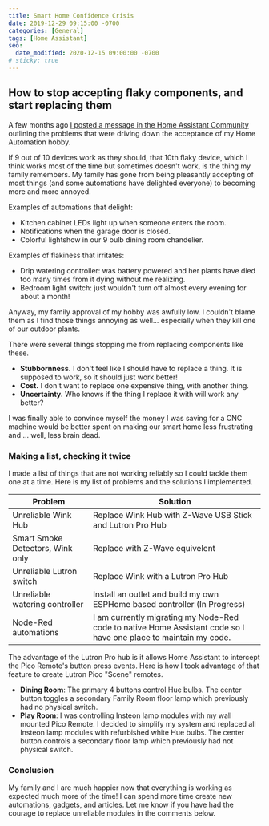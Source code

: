 ```yaml
---
title: Smart Home Confidence Crisis
date: 2019-12-29 09:15:00 -0700
categories: [General]
tags: [Home Assistant]
seo:
  date_modified: 2020-12-15 09:00:00 -0700
# sticky: true
---
```


## How to stop accepting flaky components, and start replacing them

A few months ago [I posted a message in the Home Assistant Community](https://community.home-assistant.io/t/138066)
outlining the problems that were driving down the acceptance of my Home Automation hobby.

If 9 out of 10 devices work as they should, that 10th flaky device, which I think works most of the time but
sometimes doesn't work, is the thing my family remembers. My family has gone from being pleasantly accepting 
of most things (and some automations have delighted everyone) to becoming more and more annoyed.

Examples of automations that delight:

* Kitchen cabinet LEDs light up when someone enters the room.
* Notifications when the garage door is closed.
* Colorful lightshow in our 9 bulb dining room chandelier.

Examples of flakiness that irritates:

* Drip watering controller: was battery powered and her plants have died too many times from it dying without
me realizing.
* Bedroom light switch: just wouldn't turn off almost every evening for about a month!

Anyway, my family approval of my hobby was awfully low. I couldn't blame them as I find those things annoying
as well... especially when they kill one of our outdoor plants.

There were several things stopping me from replacing components like these.

* **Stubbornness.** I don't feel like I should have to replace a thing. It is supposed to work, so it should
just work better!
* **Cost.** I don't want to replace one expensive thing, with another thing.
* **Uncertainty.** Who knows if the thing I replace it with will work any better?

I was finally able to convince myself the money I was saving for a CNC machine would be better spent on
making our smart home less frustrating and ... well, less brain dead.

### Making a list, checking it twice

I made a list of things that are not working reliably so I could tackle them one at a time. Here is my list
of problems and the solutions I implemented.

| Problem | Solution |
| ------- | ---------- |
| Unreliable Wink Hub | Replace Wink Hub with Z-Wave USB Stick and Lutron Pro Hub |
| Smart Smoke Detectors, Wink only | Replace with Z-Wave equivelent |
| Unreliable Lutron switch | Replace Wink with a Lutron Pro Hub |
| Unreliable watering controller | Install an outlet and build my own ESPHome based controller (In Progress) |
| Node-Red automations | I am currently migrating my Node-Red code to native Home Assistant code so I have one place to maintain my code. |

The advantage of the Lutron Pro hub is it allows Home Assistant to intercept the Pico Remote's button press
events. Here is how I took advantage of that feature to create Lutron Pico "Scene" remotes.

* **Dining Room**: The primary 4 buttons control Hue bulbs. The center button toggles a secondary Family Room
floor lamp which previously had no physical switch.
* **Play Room**: I was controlling Insteon lamp modules with my wall mounted Pico Remote. I decided to simplify
my system and replaced all Insteon lamp modules with refurbished white Hue bulbs. The center button controls
a secondary floor lamp which previously had not physical switch.

### Conclusion

My family and I are much happier now that everything is working as expected much more of the time! I can spend
more time create new automations, gadgets, and articles. Let me know if you have had the courage to replace
unreliable modules in the comments below.
